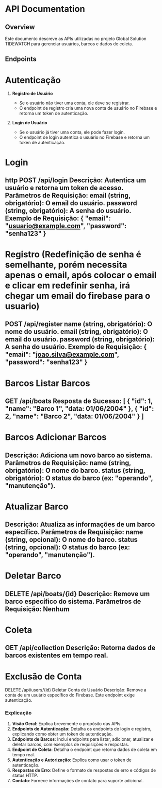 # API Documentation

## Overview
Este documento descreve as APIs utilizadas no projeto Global Solution TIDEWATCH para gerenciar usuários, barcos e dados de coleta. 

## Endpoints

# Autenticação
1. **Registro de Usuário**
   - Se o usuário não tiver uma conta, ele deve se registrar.
   - O endpoint de registro cria uma nova conta de usuário no Firebase e retorna um token de autenticação.

2. **Login de Usuário**
   - Se o usuário já tiver uma conta, ele pode fazer login.
   - O endpoint de login autentica o usuário no Firebase e retorna um token de autenticação.

# Login
http
POST /api/login
Descrição: Autentica um usuário e retorna um token de acesso.
Parâmetros de Requisição:
email (string, obrigatório): O email do usuário.
password (string, obrigatório): A senha do usuário.
Exemplo de Requisição:
{
  "email": "usuario@example.com",
  "password": "senha123"
}
---------------------------------------------------------------------
# Registro  (Redefinição de senha é semelhante, porém necessita apenas o email, após colocar o email e clicar em redefinir senha, irá chegar um email do firebase para o usuario)
POST /api/register
name (string, obrigatório): O nome do usuário.
email (string, obrigatório): O email do usuário.
password (string, obrigatório): A senha do usuário.
Exemplo de Requisição:
{
  "email": "joao.silva@example.com",
  "password": "senha123"
}
---------------------------------------------------------------------
# Barcos Listar Barcos
GET /api/boats
Resposta de Sucesso:
[
  {
    "id": 1,
    "name": "Barco 1",
    "data: 01/06/2004"
  },
  {
    "id": 2,
    "name": "Barco 2",
    "data: 01/06/2004"
  }
]
---------------------------------------------------------------------
# Barcos Adicionar Barcos 
Descrição: Adiciona um novo barco ao sistema.
Parâmetros de Requisição:
name (string, obrigatório): O nome do barco.
status (string, obrigatório): O status do barco (ex: "operando", "manutenção").
---------------------------------------------------------------------
# Atualizar Barco
Descrição: Atualiza as informações de um barco específico.
Parâmetros de Requisição:
name (string, opcional): O nome do barco.
status (string, opcional): O status do barco (ex: "operando", "manutenção").
---------------------------------------------------------------------
# Deletar Barco
DELETE /api/boats/{id}
Descrição: Remove um barco específico do sistema.
Parâmetros de Requisição: Nenhum
---------------------------------------------------------------------
# Coleta
GET /api/collection
Descrição: Retorna dados de barcos existentes em tempo real.
---------------------------------------------------------------------
# Exclusão de Conta
DELETE /api/users/{id}
Deletar Conta de Usuário
Descrição: Remove a conta de um usuário específico do Firebase. Este endpoint exige autenticação.

### Explicação

1. **Visão Geral**: Explica brevemente o propósito das APIs.
2. **Endpoints de Autenticação**: Detalha os endpoints de login e registro, explicando como obter um token de autenticação.
3. **Endpoints de Barcos**: Inclui endpoints para listar, adicionar, atualizar e deletar barcos, com exemplos de requisições e respostas.
4. **Endpoint de Coleta**: Detalha o endpoint que retorna dados de coleta em tempo real.
5. **Autenticação e Autorização**: Explica como usar o token de autenticação.
6. **Respostas de Erro**: Define o formato de respostas de erro e códigos de status HTTP.
7. **Contato**: Fornece informações de contato para suporte adicional.
